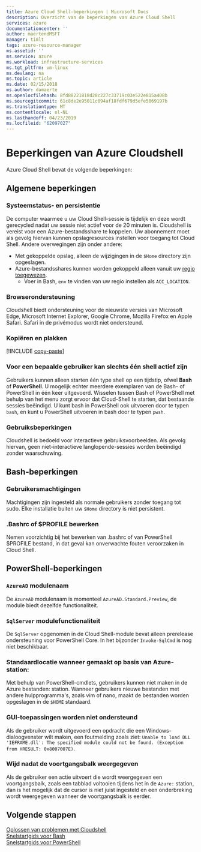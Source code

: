 ```yaml
---
title: Azure Cloud Shell-beperkingen | Microsoft Docs
description: Overzicht van de beperkingen van Azure Cloud Shell
services: azure
documentationcenter: ''
author: maertendMSFT
manager: timlt
tags: azure-resource-manager
ms.assetid: ''
ms.service: azure
ms.workload: infrastructure-services
ms.tgt_pltfrm: vm-linux
ms.devlang: na
ms.topic: article
ms.date: 02/15/2018
ms.author: damaerte
ms.openlocfilehash: 8fd88221818d28c227c33719c03e522e815a408b
ms.sourcegitcommit: 61c8de2e95011c094af18fdf679d5efe5069197b
ms.translationtype: MT
ms.contentlocale: nl-NL
ms.lasthandoff: 04/23/2019
ms.locfileid: "62097027"
---
```

# <a name="limitations-of-azure-cloud-shell"></a>Beperkingen van Azure Cloudshell

Azure Cloud Shell bevat de volgende beperkingen:

## <a name="general-limitations"></a>Algemene beperkingen

### <a name="system-state-and-persistence"></a>Systeemstatus- en persistentie

De computer waarmee u uw Cloud Shell-sessie is tijdelijk en deze wordt gerecycled nadat uw sessie niet actief voor de 20 minuten is. Cloudshell is vereist voor een Azure-bestandsshare te koppelen. Uw abonnement moet als gevolg hiervan kunnen opslagresources instellen voor toegang tot Cloud Shell. Andere overwegingen zijn onder andere:

* Met gekoppelde opslag, alleen de wijzigingen in de `$Home` directory zijn opgeslagen.
* Azure-bestandsshares kunnen worden gekoppeld alleen vanuit uw [regio toegewezen](persisting-shell-storage.md#mount-a-new-clouddrive).
  * Voer in Bash, `env` te vinden van uw regio instellen als `ACC_LOCATION`.

### <a name="browser-support"></a>Browserondersteuning

Cloudshell biedt ondersteuning voor de nieuwste versies van Microsoft Edge, Microsoft Internet Explorer, Google Chrome, Mozilla Firefox en Apple Safari. Safari in de privémodus wordt niet ondersteund.

### <a name="copy-and-paste"></a>Kopiëren en plakken

[!INCLUDE [copy-paste](../../includes/cloud-shell-copy-paste.md)]

### <a name="for-a-given-user-only-one-shell-can-be-active"></a>Voor een bepaalde gebruiker kan slechts één shell actief zijn

Gebruikers kunnen alleen starten één type shell op een tijdstip, ofwel **Bash** of **PowerShell**. U mogelijk echter meerdere exemplaren van de Bash- of PowerShell in één keer uitgevoerd. Wisselen tussen Bash of PowerShell met behulp van het menu zorgt ervoor dat Cloud-Shell te starten, dat bestaande sessies beëindigd. U kunt bash in PowerShell ook uitvoeren door te typen `bash`, en kunt u PowerShell uitvoeren in bash door te typen `pwsh`.

### <a name="usage-limits"></a>Gebruiksbeperkingen

Cloudshell is bedoeld voor interactieve gebruiksvoorbeelden. Als gevolg hiervan, geen niet-interactieve langlopende-sessies worden beëindigd zonder waarschuwing.

## <a name="bash-limitations"></a>Bash-beperkingen

### <a name="user-permissions"></a>Gebruikersmachtigingen

Machtigingen zijn ingesteld als normale gebruikers zonder toegang tot sudo. Elke installatie buiten uw `$Home` directory is niet persistent.

### <a name="editing-bashrc-or-profile"></a>.Bashrc of $PROFILE bewerken

Nemen voorzichtig bij het bewerken van .bashrc of van PowerShell $PROFILE bestand, in dat geval kan onverwachte fouten veroorzaken in Cloud Shell.

## <a name="powershell-limitations"></a>PowerShell-beperkingen

### <a name="azuread-module-name"></a>`AzureAD` modulenaam

De `AzureAD` modulenaam is momenteel `AzureAD.Standard.Preview`, de module biedt dezelfde functionaliteit.

### <a name="sqlserver-module-functionality"></a>`SqlServer` modulefunctionaliteit

De `SqlServer` opgenomen in de Cloud Shell-module bevat alleen prerelease ondersteuning voor PowerShell Core. In het bijzonder `Invoke-SqlCmd` is nog niet beschikbaar.

### <a name="default-file-location-when-created-from-azure-drive"></a>Standaardlocatie wanneer gemaakt op basis van Azure-station:

Met behulp van PowerShell-cmdlets, gebruikers kunnen niet maken in de Azure bestanden: station. Wanneer gebruikers nieuwe bestanden met andere hulpprogramma's, zoals vim of nano, maakt de bestanden worden opgeslagen in de `$HOME` standaard. 

### <a name="gui-applications-are-not-supported"></a>GUI-toepassingen worden niet ondersteund

Als de gebruiker wordt uitgevoerd een opdracht die een Windows-dialoogvenster wilt maken, een foutmelding zoals ziet: `Unable to load DLL 'IEFRAME.dll': The specified module could not be found. (Exception from HRESULT: 0x8007007E)`.

### <a name="large-gap-after-displaying-progress-bar"></a>Wijd nadat de voortgangsbalk weergegeven

Als de gebruiker een actie uitvoert die wordt weergegeven een voortgangsbalk, zoals een tabblad voltooien tijdens het in de `Azure:` station, dan is het mogelijk dat de cursor is niet juist ingesteld en een onderbreking wordt weergegeven wanneer de voortgangsbalk is eerder.

## <a name="next-steps"></a>Volgende stappen

[Oplossen van problemen met Cloudshell](troubleshooting.md) <br>
[Snelstartgids voor Bash](quickstart.md) <br>
[Snelstartgids voor PowerShell](quickstart-powershell.md)
